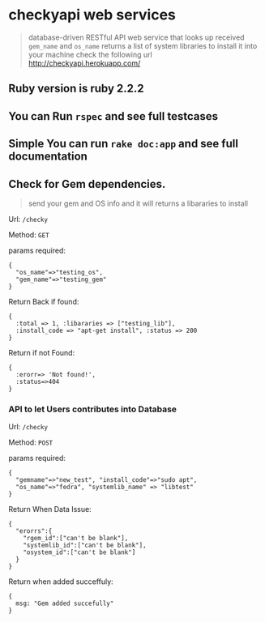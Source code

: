 # checkyapi web services
>  database-driven RESTful API web service that looks up received `gem_name` and `os_name`
returns a list of system libraries to install it into your machine
check the following url http://checkyapi.herokuapp.com/

## Ruby version is ruby 2.2.2

## You can Run `rspec` and see full testcases

## Simple You can run `rake doc:app` and see full documentation

## Check for Gem dependencies.

> send your gem and OS info and it will returns a libararies to install

Url: `/checky`

Method: `GET`

params required:
```
{
  "os_name"=>"testing_os",
  "gem_name"=>"testing_gem"
}
```
Return Back if found:
```
{
  :total => 1, :libararies => ["testing_lib"],
  :install_code => "apt-get install", :status => 200
}
```
Return if not Found:
```
{
  :erorr=> 'Not found!',
  :status=>404
}
```
### API to let Users contributes into Database
Url: `/checky`

Method: `POST`

params required:
```
{
  "gemname"=>"new_test", "install_code"=>"sudo apt",
  "os_name"=>"fedra", "systemlib_name" => "libtest"
}
```
Return When Data Issue:
```
{
  "erorrs":{
    "rgem_id":["can't be blank"],
    "systemlib_id":["can't be blank"],
    "osystem_id":["can't be blank"]
  }
}
```
Return when added succeffuly:
```
{
  msg: "Gem added succefully"
}
```

